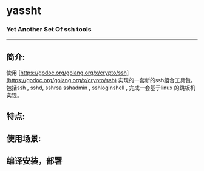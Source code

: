 # yassht
### Yet Another Set Of ssh tools
---

## 简介:

使用 [https://godoc.org/golang.org/x/crypto/ssh](https://godoc.org/golang.org/x/crypto/ssh) 实现的一套新的ssh组合工具包。
包括ssh , sshd, sshrsa sshadmin , sshloginshell , 完成一套基于linux 的跳板机实现。

## 特点:

## 使用场景:

## 编译安装，部署

